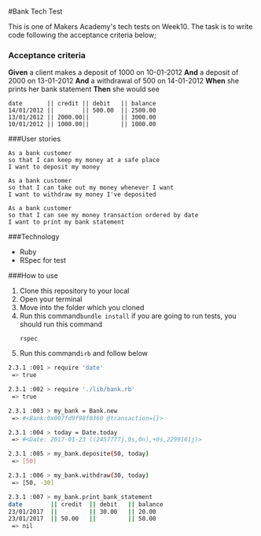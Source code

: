 #Bank Tech Test

This is one of Makers Academy's tech tests on Week10. The task is to write code following the acceptance criteria below;

### Acceptance criteria

**Given** a client makes a deposit of 1000 on 10-01-2012
**And** a deposit of 2000 on 13-01-2012
**And** a withdrawal of 500 on 14-01-2012
**When** she prints her bank statement
**Then** she would see

```
date       || credit || debit   || balance
14/01/2012 ||        || 500.00  || 2500.00
13/01/2012 || 2000.00||         || 3000.00
10/01/2012 || 1000.00||         || 1000.00
```

###User stories
```
As a bank customer  
so that I can keep my money at a safe place
I want to deposit my money
```
```
As a bank customer
so that I can take out my money whenever I want
I want to withdraw my money I've deposited
```
```
As a bank customer
so that I can see my money transaction ordered by date
I want to print my bank statement
```
###Technology
- Ruby
- RSpec for test

###How to use
1. Clone this repository to your local
2. Open your terminal
3. Move into the folder which you cloned
4. Run this command```bundle install```
    if you are going to run tests, you should run this command
    ```
    rspec
    ```
5. Run this command```irb``` and follow below


```sh
2.3.1 :001 > require 'date'
 => true

2.3.1 :002 > require './lib/bank.rb'
 => true

2.3.1 :003 > my_bank = Bank.new
 => #<Bank:0x007fd9f98f0360 @transaction={}>

2.3.1 :004 > today = Date.today
 => #<Date: 2017-01-23 ((2457777j,0s,0n),+0s,2299161j)>

2.3.1 :005 > my_bank.deposite(50, today)
 => [50]

2.3.1 :006 > my_bank.withdraw(30, today)
 => [50, -30]

2.3.1 :007 > my_bank.print_bank_statement
date        || credit  || debit   || balance
23/01/2017  ||         || 30.00   || 20.00
23/01/2017  || 50.00   ||         || 50.00
 => nil
```
